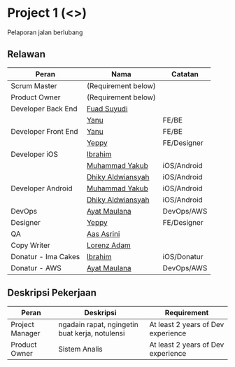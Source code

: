 # Project 1 (<<Codename>>)

Pelaporan jalan berlubang



## Relawan

| Peran              | Nama | Catatan|
| ------------------ | ---- | ------------------ |
| Scrum Master    | (Requirement below) ||
| Product Owner      | (Requirement below) ||
| Developer Back End | [Fuad Suyudi](https://github.com/fuadsuyudi) ||
|  | [Yanu](https://github.com/ynwd) |FE/BE|
| Developer Front End | [Yanu](https://github.com/ynwd) |FE/BE|
|  | [Yeppy](https://github.com/yeppymp) |FE/Designer|
| Developer iOS      | [Ibrahim](https://github.com/ibrdrahim) ||
|  | [Muhammad Yakub](https://github.com/zakuby) |iOS/Android|
| | [Dhiky Aldwiansyah](https://github.com/Kyald1412) |iOS/Android|
| Developer Android  | [Muhammad Yakub](https://github.com/zakuby) |iOS/Android|
|  | [Dhiky Aldwiansyah](https://github.com/Kyald1412) |iOS/Android|
| DevOps | [Ayat Maulana](https://github.com/ayatmaulana) |DevOps/AWS|
| Designer           | [Yeppy](https://github.com/yeppymp) |FE/Designer|
| QA                 | [Aas Asrini](https://github.com/asrini07) ||
| Copy Writer        | [Lorenz Adam](https://github.com/lorenzadam) ||
| Donatur - Ima Cakes | [Ibrahim](https://github.com/ibrdrahim) |iOS/Donatur|
| Donatur - AWS | [Ayat Maulana](https://github.com/ayatmaulana) |DevOps/AWS|

## Deskripsi Pekerjaan

| Peran           | Deskripsi                                      | Requirement |
| --------------- | ---------------------------------------------- | ---------------------------------------------- |
| Project Manager | ngadain rapat, ngingetin buat kerja, notulensi |At least 2 years of Dev experience|
| Product Owner   | Sistem Analis                                  |At least 2 years of Dev experience|

